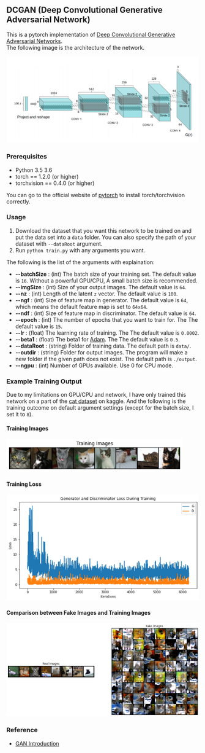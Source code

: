 ## DCGAN (Deep Convolutional Generative Adversarial Network)

This is a pytorch implementation of [Deep Convolutional Generative Adversarial Networks](http://arxiv.org/abs/1511.06434).<br>
The following image is the architecture of the network.

![alt tag](imgs/nw.png)

### Prerequisites

- Python 3.5 3.6
- torch == 1.2.0 (or higher)
- torchvision == 0.4.0 (or higher)

You can go to the official website of [pytorch](https://pytorch.org/get-started/locally/#windows-package-manager) to install torch/torchvision correctly.

### Usage

1. Download the dataset that you want this network to be trained on and put the data set into a `data` folder. You can also specify the path of your dataset with `--dataRoot` argument.   
2. Run `python train.py` with any arguments you want.

The following is the list of the arguments with explaination:

- **--batchSize** : (int) The batch size of your training set. The default value is `16`. Without a powerful GPU/CPU, A small batch size is recommended.
- **--imgSize** : (int) Size of your output images. The default value is `64`.
- **--nz** : (int) Length of the latent `z` vector. The default value is `100`.
- **--ngf** : (int) Size of feature map in generator. The default value is `64`, which means the default feature map is set to `64x64`.
- **--ndf** : (int) Size of feature map in discriminator. The default value is `64`.
- **--epoch** : (int) The number of epochs that you want to train for. The The default value is `15`.
- **--lr** : (float) The learning rate of training. The The default value is `0.0002`.
- **--beta1** : (float) The beta1 for [Adam](https://arxiv.org/abs/1412.6980). The The default value is `0.5`.
- **--dataRoot** : (string) Folder of training data. The default path is `data/`.
- **--outdir** : (string) Folder for output images. The program will make a new folder if the given path does not exist. The default path is `./output`.
- **--ngpu** : (int) Number of GPUs available. Use 0 for CPU mode.

### Example Training Output

Due to my limitations on GPU/CPU and network, I have only trained this network on a part of the [cat dataset](https://www.kaggle.com/crawford/cat-dataset) on kaggle. And the following is the training outcome on default argument settings (except for the batch size, I set it to `8`).

#### Training Images

![alt tag](imgs/train_imgs.png)

#### Training Loss

![alt tag](imgs/loss1.png)

#### Comparison between Fake Images and Training Images

![alt tag](imgs/fake.png)

### Reference
- [GAN Introduction](https://www.kaggle.com/jesucristo/gan-introduction)


